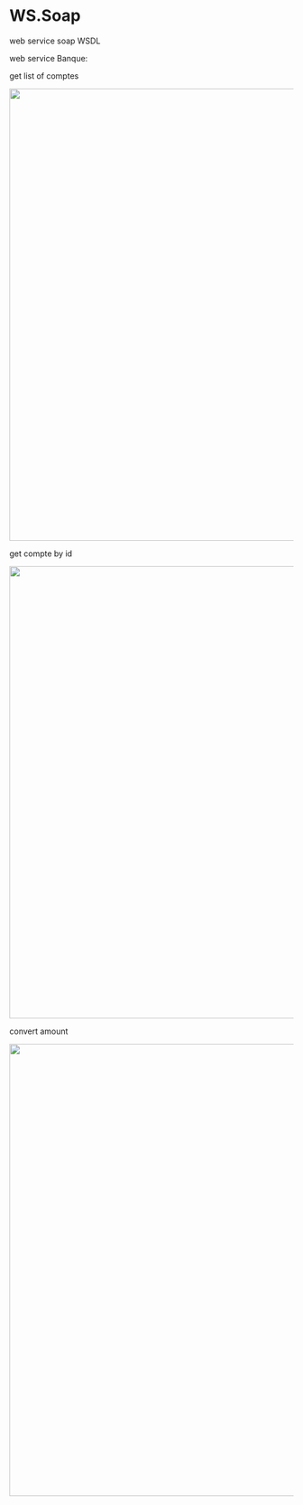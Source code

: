 # WS.Soap
web service soap WSDL

web service Banque:

get list of comptes

<img src="https://github.com/fletoxIsHere/WS.Soap/assets/106785467/51afe60c-4ffa-489b-98be-439f4ad9f818" width="800" />

get compte by id

<img src="https://github.com/fletoxIsHere/WS.Soap/assets/106785467/51afe60c-4ffa-489b-98be-439f4ad9f818" width="800" />

convert amount

<img src="https://github.com/fletoxIsHere/WS.Soap/assets/106785467/9e7a8174-5b4a-43be-bd23-d8da4a18a378" width="800" />
